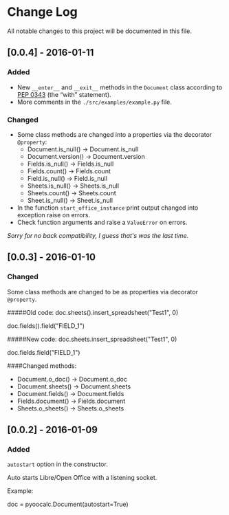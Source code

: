 # Change Log
All notable changes to this project will be documented in this file.

## [0.0.4] - 2016-01-11
### Added
- New ``__enter__`` and ``__exit__`` methods in the ``Document`` class 
according to [PEP 0343](https://www.python.org/dev/peps/pep-0343/) (the “with” 
statement).
- More comments in the ``./src/examples/example.py`` file.

### Changed
- Some class  methods are changed into a properties via the decorator 
``@property``:
    - Document.is_null() -> Document.is_null
    - Document.version() -> Document.version
    - Fields.is_null() -> Fields.is_null
    - Fields.count() -> Fields.count
    - Field.is_null() -> Field.is_null
    - Sheets.is_null() -> Sheets.is_null
    - Sheets.count() -> Sheets.count
    - Sheet.is_null() -> Sheet.is_null
- In the function ``start_office_instance`` print output changed into 
exception raise on errors.
- Check function arguments and raise a ``ValueError`` on errors.

_Sorry for no back compatibility, I guess that's was the last time._

## [0.0.3] - 2016-01-10
### Changed
Some class  methods are changed to be as properties via decorator
``@property``.

#####Old code:
doc.sheets().insert_spreadsheet("Test1", 0)

doc.fields().field("FIELD_1")

#####New code:
doc.sheets.insert_spreadsheet("Test1", 0)

doc.fields.field("FIELD_1")

####Changed methods:
- Document.o_doc() -> Document.o_doc
- Document.sheets() -> Document.sheets
- Document.fields() -> Document.fields
- Fields.document() -> Fields.document
- Sheets.o_sheets() -> Sheets.o_sheets


## [0.0.2] - 2016-01-09
### Added
``autostart`` option in the constructor.

Auto starts Libre/Open Office with a listening socket.

Example:

doc = pyoocalc.Document(autostart=True)
